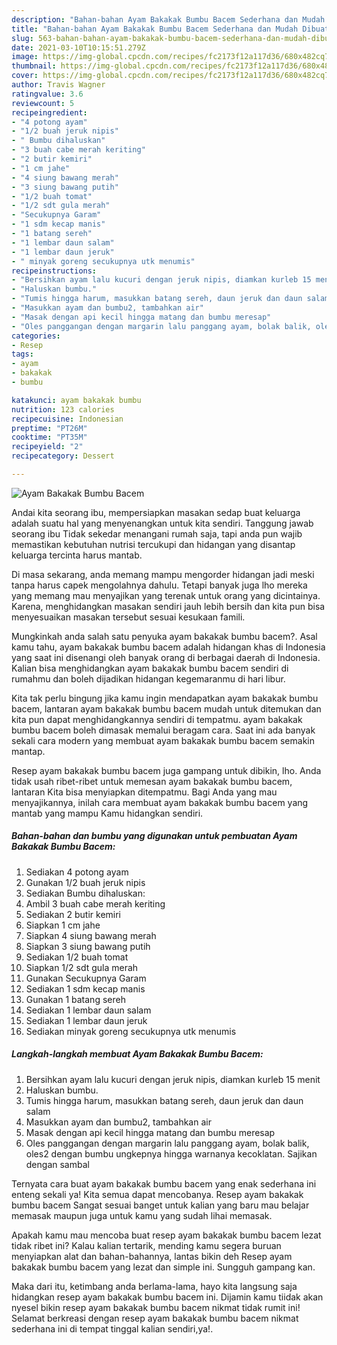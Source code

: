 ```yaml
---
description: "Bahan-bahan Ayam Bakakak Bumbu Bacem Sederhana dan Mudah Dibuat"
title: "Bahan-bahan Ayam Bakakak Bumbu Bacem Sederhana dan Mudah Dibuat"
slug: 563-bahan-bahan-ayam-bakakak-bumbu-bacem-sederhana-dan-mudah-dibuat
date: 2021-03-10T10:15:51.279Z
image: https://img-global.cpcdn.com/recipes/fc2173f12a117d36/680x482cq70/ayam-bakakak-bumbu-bacem-foto-resep-utama.jpg
thumbnail: https://img-global.cpcdn.com/recipes/fc2173f12a117d36/680x482cq70/ayam-bakakak-bumbu-bacem-foto-resep-utama.jpg
cover: https://img-global.cpcdn.com/recipes/fc2173f12a117d36/680x482cq70/ayam-bakakak-bumbu-bacem-foto-resep-utama.jpg
author: Travis Wagner
ratingvalue: 3.6
reviewcount: 5
recipeingredient:
- "4 potong ayam"
- "1/2 buah jeruk nipis"
- " Bumbu dihaluskan"
- "3 buah cabe merah keriting"
- "2 butir kemiri"
- "1 cm jahe"
- "4 siung bawang merah"
- "3 siung bawang putih"
- "1/2 buah tomat"
- "1/2 sdt gula merah"
- "Secukupnya Garam"
- "1 sdm kecap manis"
- "1 batang sereh"
- "1 lembar daun salam"
- "1 lembar daun jeruk"
- " minyak goreng secukupnya utk menumis"
recipeinstructions:
- "Bersihkan ayam lalu kucuri dengan jeruk nipis, diamkan kurleb 15 menit"
- "Haluskan bumbu."
- "Tumis hingga harum, masukkan batang sereh, daun jeruk dan daun salam"
- "Masukkan ayam dan bumbu2, tambahkan air"
- "Masak dengan api kecil hingga matang dan bumbu meresap"
- "Oles panggangan dengan margarin lalu panggang ayam, bolak balik, oles2 dengan bumbu ungkepnya hingga warnanya kecoklatan. Sajikan dengan sambal"
categories:
- Resep
tags:
- ayam
- bakakak
- bumbu

katakunci: ayam bakakak bumbu 
nutrition: 123 calories
recipecuisine: Indonesian
preptime: "PT26M"
cooktime: "PT35M"
recipeyield: "2"
recipecategory: Dessert

---
```



![Ayam Bakakak Bumbu Bacem](https://img-global.cpcdn.com/recipes/fc2173f12a117d36/680x482cq70/ayam-bakakak-bumbu-bacem-foto-resep-utama.jpg)

Andai kita seorang ibu, mempersiapkan masakan sedap buat keluarga adalah suatu hal yang menyenangkan untuk kita sendiri. Tanggung jawab seorang ibu Tidak sekedar menangani rumah saja, tapi anda pun wajib memastikan kebutuhan nutrisi tercukupi dan hidangan yang disantap keluarga tercinta harus mantab.

Di masa  sekarang, anda memang mampu mengorder hidangan jadi meski tanpa harus capek mengolahnya dahulu. Tetapi banyak juga lho mereka yang memang mau menyajikan yang terenak untuk orang yang dicintainya. Karena, menghidangkan masakan sendiri jauh lebih bersih dan kita pun bisa menyesuaikan masakan tersebut sesuai kesukaan famili. 



Mungkinkah anda salah satu penyuka ayam bakakak bumbu bacem?. Asal kamu tahu, ayam bakakak bumbu bacem adalah hidangan khas di Indonesia yang saat ini disenangi oleh banyak orang di berbagai daerah di Indonesia. Kalian bisa menghidangkan ayam bakakak bumbu bacem sendiri di rumahmu dan boleh dijadikan hidangan kegemaranmu di hari libur.

Kita tak perlu bingung jika kamu ingin mendapatkan ayam bakakak bumbu bacem, lantaran ayam bakakak bumbu bacem mudah untuk ditemukan dan kita pun dapat menghidangkannya sendiri di tempatmu. ayam bakakak bumbu bacem boleh dimasak memalui beragam cara. Saat ini ada banyak sekali cara modern yang membuat ayam bakakak bumbu bacem semakin mantap.

Resep ayam bakakak bumbu bacem juga gampang untuk dibikin, lho. Anda tidak usah ribet-ribet untuk memesan ayam bakakak bumbu bacem, lantaran Kita bisa menyiapkan ditempatmu. Bagi Anda yang mau menyajikannya, inilah cara membuat ayam bakakak bumbu bacem yang mantab yang mampu Kamu hidangkan sendiri.

<!--inarticleads1-->

##### Bahan-bahan dan bumbu yang digunakan untuk pembuatan Ayam Bakakak Bumbu Bacem:

1. Sediakan 4 potong ayam
1. Gunakan 1/2 buah jeruk nipis
1. Sediakan  Bumbu dihaluskan:
1. Ambil 3 buah cabe merah keriting
1. Sediakan 2 butir kemiri
1. Siapkan 1 cm jahe
1. Siapkan 4 siung bawang merah
1. Siapkan 3 siung bawang putih
1. Sediakan 1/2 buah tomat
1. Siapkan 1/2 sdt gula merah
1. Gunakan Secukupnya Garam
1. Sediakan 1 sdm kecap manis
1. Gunakan 1 batang sereh
1. Sediakan 1 lembar daun salam
1. Sediakan 1 lembar daun jeruk
1. Sediakan  minyak goreng secukupnya utk menumis




<!--inarticleads2-->

##### Langkah-langkah membuat Ayam Bakakak Bumbu Bacem:

1. Bersihkan ayam lalu kucuri dengan jeruk nipis, diamkan kurleb 15 menit
1. Haluskan bumbu.
1. Tumis hingga harum, masukkan batang sereh, daun jeruk dan daun salam
1. Masukkan ayam dan bumbu2, tambahkan air
1. Masak dengan api kecil hingga matang dan bumbu meresap
1. Oles panggangan dengan margarin lalu panggang ayam, bolak balik, oles2 dengan bumbu ungkepnya hingga warnanya kecoklatan. Sajikan dengan sambal




Ternyata cara buat ayam bakakak bumbu bacem yang enak sederhana ini enteng sekali ya! Kita semua dapat mencobanya. Resep ayam bakakak bumbu bacem Sangat sesuai banget untuk kalian yang baru mau belajar memasak maupun juga untuk kamu yang sudah lihai memasak.

Apakah kamu mau mencoba buat resep ayam bakakak bumbu bacem lezat tidak ribet ini? Kalau kalian tertarik, mending kamu segera buruan menyiapkan alat dan bahan-bahannya, lantas bikin deh Resep ayam bakakak bumbu bacem yang lezat dan simple ini. Sungguh gampang kan. 

Maka dari itu, ketimbang anda berlama-lama, hayo kita langsung saja hidangkan resep ayam bakakak bumbu bacem ini. Dijamin kamu tiidak akan nyesel bikin resep ayam bakakak bumbu bacem nikmat tidak rumit ini! Selamat berkreasi dengan resep ayam bakakak bumbu bacem nikmat sederhana ini di tempat tinggal kalian sendiri,ya!.

